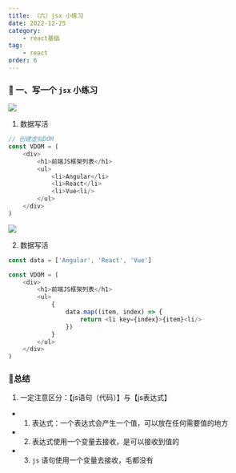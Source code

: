 ```yaml
---
title: （六）jsx 小练习
date: 2022-12-25
category:
    - react基础
tag: 
    - react
order: 6
---
```


### 🍈 一、写一个 `jsx` 小练习
![](https://image.zswei.xyz/img/202212262317275.png)

1. 数据写活
```js
// 创建虚拟DOM
const VDOM = (
    <div>
        <h1>前端JS框架列表</h1>
        <ul>
            <li>Angular</li>
            <li>React</li>
            <li>Vue<li/>
        </ul>
    </div>
)
```

![](https://image.zswei.xyz/img/202212262318972.png)

2. 数据写活
```js
const data = ['Angular', 'React', 'Vue']

const VDOM = (
    <div>
        <h1>前端JS框架列表</h1>
        <ul>
            {
                data.map((item, index) => {
                    return <li key={index}>{item}<li/>
                })
            }
        </ul>
    </div>
)
```


### 🍑总结
1. 一定注意区分：【js语句（代码）】与【js表达式】
- 1. 表达式：一个表达式会产生一个值，可以放在任何需要值的地方
- 2. 表达式使用一个变量去接收，是可以接收到值的
- 3. `js` 语句使用一个变量去接收，毛都没有